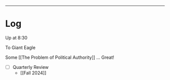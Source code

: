 

---

# Log

Up at 8:30 

To Giant Eagle 

Some [[The Problem of Political Authority]] ... Great! 

- [ ] Quarterly Review
	- [[Fall 2024]]